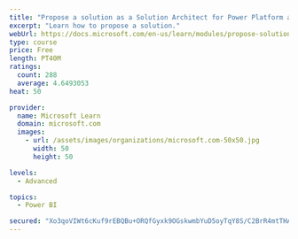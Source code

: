 ```yaml
---
title: "Propose a solution as a Solution Architect for Power Platform and Dynamics 365"
excerpt: "Learn how to propose a solution."
webUrl: https://docs.microsoft.com/en-us/learn/modules/propose-solution/
type: course
price: Free
length: PT40M
ratings:
  count: 288
  average: 4.6493053
heat: 50

provider:
  name: Microsoft Learn
  domain: microsoft.com
  images:
    - url: /assets/images/organizations/microsoft.com-50x50.jpg
      width: 50
      height: 50

levels:
  - Advanced

topics:
  - Power BI

secured: "Xo3qoVIWt6cKuf9rEBQBu+ORQfGyxk9OGskwmbYuD5oyTqY8S/C2BrR4mtTHAK4fbddGulodTcQVHWHTO9LmBszyNHPV8GOnaSlwMwb/UFyQ1GSe2YuGzDVNtTU/ysAgGF7PYzi+1jWzsfQsTt9z40Jd97jn/iIVb9UjZcj/T1fnQ8J6IHfF8DYi6lhoSuuEuKadTi9p/a3NAFOzinov6F64ddfcel8XS2rC7ipqy8Syv/nXImQDa0pMQ6h01uRNCjDcWPTPYiG5AdWEwEGeBC2uvbME7ly1PqaL9mfn6W0SfDfDQxQMTf2LIoYEh7bUo25Gg77fl3EvoJ4ICPRvxQHVKCeLWLLFBpSHd45x0ydfGp6iLraayEzPR+Jx2kkhU4x7xV0zd4hhfnySbYF2gwynKgNf2NquX9Nd3Z9+Irc=;8LzcV6OaHNuRGheHlodVfw=="
---
```


